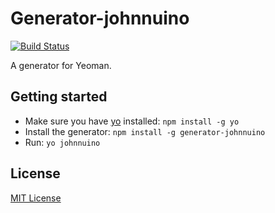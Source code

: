 # Generator-johnnuino
[![Build Status](https://secure.travis-ci.org/gorhgorh/generator-johnnuino.png?branch=master)](https://travis-ci.org/gorhgorh/generator-johnnuino)

A generator for Yeoman.

## Getting started
- Make sure you have [yo](https://github.com/yeoman/yo) installed:
    `npm install -g yo`
- Install the generator: `npm install -g generator-johnnuino`
- Run: `yo johnnuino`

## License
[MIT License](http://en.wikipedia.org/wiki/MIT_License)
